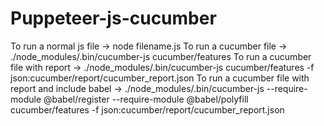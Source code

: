 # Puppeteer-js-cucumber

To run a normal js file -> node filename.js
To run a cucumber file -> ./node_modules/.bin/cucumber-js cucumber/features
To run a cucumber file with report -> ./node_modules/.bin/cucumber-js cucumber/features -f json:cucumber/report/cucumber_report.json
To run a cucumber file with report and include babel -> ./node_modules/.bin/cucumber-js --require-module @babel/register --require-module @babel/polyfill  cucumber/features -f json:cucumber/report/cucumber_report.json